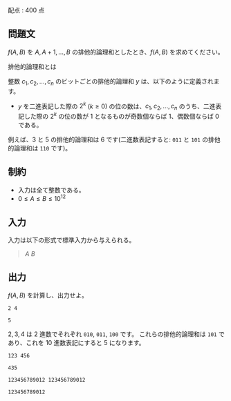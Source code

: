 配点 : $400$ 点

## 問題文

$f(A, B)$ を $A, A+1, ..., B$ の排他的論理和としたとき、$f(A, B)$ を求めてください。

排他的論理和とは

整数 $c_1, c_2, ..., c_n$ のビットごとの排他的論理和 $y$ は、以下のように定義されます。

- $y$ を二進表記した際の $2^k$ ($k \geq 0$) の位の数は、$c_1, c_2, ..., c_n$ のうち、二進表記した際の $2^k$ の位の数が $1$ となるものが奇数個ならば $1$、偶数個ならば $0$ である。

例えば、$3$ と $5$ の排他的論理和は $6$ です(二進数表記すると: `011` と `101` の排他的論理和は `110` です)。

## 制約

- 入力は全て整数である。
- $0 \leq A \leq B \leq 10^{12}$

## 入力

入力は以下の形式で標準入力から与えられる。

> $A$ $B$

## 出力

$f(A, B)$ を計算し、出力せよ。

```input1
2 4
```

```output1
5
```

$2, 3, 4$ は $2$ 進数でそれぞれ `010`, `011`, `100` です。
これらの排他的論理和は `101` であり、これを $10$ 進数表記にすると $5$ になります。

```input2
123 456
```

```output2
435
```

```input3
123456789012 123456789012
```

```output3
123456789012
```